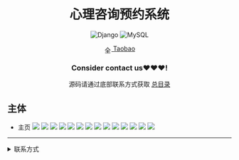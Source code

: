 
<div align="center">
  <h1>心理咨询预约系统</h1>

![Django](https://img.shields.io/badge/Django-3.x-green.svg?style=for-the-badge&logo=flask&logoColor=white&style=plastic)
![MySQL](https://img.shields.io/badge/MySQL-4479A1.svg?style=for-the-badge&logo=mysql&logoColor=white&style=plastic)

<img src="https://www.taobao.com/favicon.ico" alt="全球 Web 图标" role="presentation" data-bm="45" width="17" height="17" align="center" ><a href='https://shop230447850.taobao.com/' > Taobao</a></img>
  ### **Consider contact us❤️❤️❤️!**
</div>

<div align="center">

源码请通过底部联系方式获取 [总目录](https://gitee.com/k54kdk/k54kdk/raw/master/README.md#django+mysql系统展示)

</div>

## 主体
- 主页
![](https://gitee.com/k54kdk/result_display/blob/master/src/心理咨询预约系统/1.png)
![](https://gitee.com/k54kdk/result_display/blob/master/src/心理咨询预约系统/2-1.png)
![](https://gitee.com/k54kdk/result_display/blob/master/src/心理咨询预约系统/2-2.png)
![](https://gitee.com/k54kdk/result_display/blob/master/src/心理咨询预约系统/2-3.png)
![](https://gitee.com/k54kdk/result_display/blob/master/src/心理咨询预约系统/3.png)
![](https://gitee.com/k54kdk/result_display/blob/master/src/心理咨询预约系统/3-1.png)
![](https://gitee.com/k54kdk/result_display/blob/master/src/心理咨询预约系统/4.png)
![](https://gitee.com/k54kdk/result_display/blob/master/src/心理咨询预约系统/4-1.png)
![](https://gitee.com/k54kdk/result_display/blob/master/src/心理咨询预约系统/5.png)
![](https://gitee.com/k54kdk/result_display/blob/master/src/心理咨询预约系统/6.png)
![](https://gitee.com/k54kdk/result_display/blob/master/src/心理咨询预约系统/6-1.png)
![](https://gitee.com/k54kdk/result_display/blob/master/src/心理咨询预约系统/7.png)
![](https://gitee.com/k54kdk/result_display/blob/master/src/心理咨询预约系统/7-1.png)
![](https://gitee.com/k54kdk/result_display/blob/master/src/心理咨询预约系统/数据库展示.png)

***
<details>
<summary> 联系方式</summary>
<html>
    <div align="center">
        <table align="center" >
            <tr>
                <td>
                    <img src="https://gitee.com/k54kdk/result_display/blob/master/src/联系二维码/微信好友.jpg" height=350/>
                </td>
                <td>
                    <img src="https://gitee.com/k54kdk/result_display/blob/master/src/联系二维码/QQ好友.jpg" height=350/>
                </td>
            </tr>
        </table>
    </div>
</html>
<details>
<summary> 联系方式</summary>
<html>
    <div align="center">
        <table align="center" >
            <tr>
                <td>
                    <img src="https://gitee.com/k54kdk/result_display/blob/master/src/联系二维码/微信好友.jpg" height=350/>
                </td>
                <td>
                    <img src="https://gitee.com/k54kdk/result_display/blob/master/src/联系二维码/QQ好友.jpg" height=350/>
                </td>
            </tr>
        </table>
    </div>
</html>
